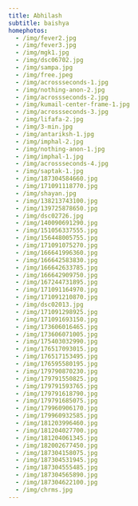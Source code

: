 ```yaml
---
title: Abhilash
subtitle: baishya
homephotos:
  - /img/fever2.jpg
  - /img/fever3.jpg
  - /img/mgk1.jpg
  - /img/dsc06702.jpg
  - /img/sampa.jpg
  - /img/free.jpeg
  - /img/acrossseconds-1.jpg
  - /img/nothing-anon-2.jpg
  - /img/acrossseconds-2.jpg
  - /img/kumail-center-frame-1.jpg
  - /img/acrossseconds-3.jpg
  - /img/lifafa-2.jpg
  - /img/3-min.jpg
  - /img/antariksh-1.jpg
  - /img/imphal-2.jpg
  - /img/nothing-anon-1.jpg
  - /img/imphal-1.jpg
  - /img/acrossseconds-4.jpg
  - /img/saptak-1.jpg
  - /img/187304584660.jpg
  - /img/171091118770.jpg
  - /img/shayan.jpg
  - /img/138213743100.jpg
  - /img/139725878650.jpg
  - /img/dsc02726.jpg
  - /img/140090691290.jpg
  - /img/151056337555.jpg
  - /img/156448005755.jpg
  - /img/171091075270.jpg
  - /img/166641996360.jpg
  - /img/166642583830.jpg
  - /img/166642633785.jpg
  - /img/166642909750.jpg
  - /img/167244731895.jpg
  - /img/171091164970.jpg
  - /img/171091210870.jpg
  - /img/dsc02013.jpg
  - /img/171091298925.jpg
  - /img/171091693150.jpg
  - /img/173606016465.jpg
  - /img/173606071005.jpg
  - /img/175403032990.jpg
  - /img/176517093015.jpg
  - /img/176517153495.jpg
  - /img/176595580195.jpg
  - /img/179790870230.jpg
  - /img/179791550825.jpg
  - /img/179791593765.jpg
  - /img/179791618790.jpg
  - /img/179791685075.jpg
  - /img/179960906170.jpg
  - /img/179960932585.jpg
  - /img/181203996460.jpg
  - /img/181204027700.jpg
  - /img/181204061345.jpg
  - /img/182002677450.jpg
  - /img/187304158075.jpg
  - /img/187304531945.jpg
  - /img/187304555485.jpg
  - /img/187304565890.jpg
  - /img/187304622100.jpg
  - /img/chrms.jpg
---
```


